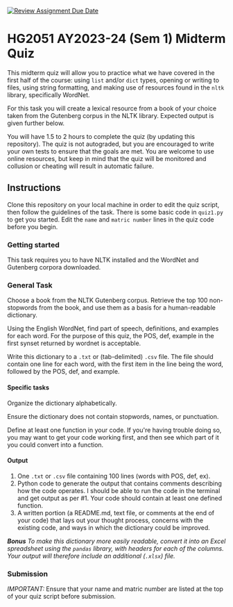 [![Review Assignment Due Date](https://classroom.github.com/assets/deadline-readme-button-24ddc0f5d75046c5622901739e7c5dd533143b0c8e959d652212380cedb1ea36.svg)](https://classroom.github.com/a/_qEaipbw)
# HG2051 AY2023-24 (Sem 1) Midterm Quiz

This midterm quiz will allow you to practice what we have covered in the first
half of the course: using `list` and/or `dict` types, opening or writing to
files, using string formatting, and making use of resources found in the `nltk`
library, specifically WordNet.

For this task you will create a lexical resource from a book of your choice
taken from the Gutenberg corpus in the NLTK library. Expected output is given
further below.

You will have 1.5 to 2 hours to complete the quiz (by updating this repository).
The quiz is not autograded, but you are encouraged to write your own tests to
ensure that the goals are met. You are welcome to use online resources, but
keep in mind that the quiz will be monitored and collusion or cheating will
result in automatic failure.

## Instructions

Clone this repository on your local machine in order to edit the quiz script,
then follow the guidelines of the task. There is some basic code in `quiz1.py`
to get you started. Edit the `name` and `matric number` lines in the quiz code
before you begin.

### Getting started

This task requires you to have NLTK installed and the WordNet and Gutenberg
corpora downloaded.

### General Task

Choose a book from the NLTK Gutenberg corpus. Retrieve the top 100 non-stopwords
from the book, and use them as a basis for a human-readable dictionary.

Using the English WordNet, find part of speech, definitions, and examples for
each word. For the purpose of this quiz, the POS, def, example in the first
synset returned by wordnet is acceptable.

Write this dictionary to a `.txt` or (tab-delimited) `.csv` file. The file
should contain one line for each word, with the first item in the line being
the word, followed by the POS, def, and example.

#### Specific tasks

Organize the dictionary alphabetically.

Ensure the dictionary does not contain stopwords, names, or punctuation.

Define at least one function in your code. If you're having trouble doing so,
you may want to get your code working first, and then see which part of it you
could convert into a function.

#### Output

1. One `.txt` or `.csv` file containing 100 lines (words with POS, def, ex).
2. Python code to generate the output that contains comments describing how
the code operates. I should be able to run the code in the terminal and get
output as per #1. Your code should contain at least one defined function.
3. A written portion (a README.md, text file, or comments at the end of your
code) that lays out your thought process, concerns with the existing code, and
ways in which the dictionary could be improved.

***Bonus*** *To make this dictionary more easily readable, convert it into an
Excel spreadsheet using the `pandas` library, with headers for each of the
columns. Your output will therefore include an additional (`.xlsx`) file.*

### Submission

*IMPORTANT:* Ensure that your name and matric number are listed at the top of
your quiz script before submission.
